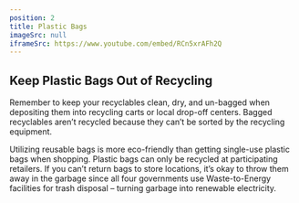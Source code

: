 ```yaml
---
position: 2
title: Plastic Bags
imageSrc: null
iframeSrc: https://www.youtube.com/embed/RCn5xrAFh2Q
---
```


## Keep Plastic Bags Out of Recycling

Remember to keep your recyclables clean, dry, and un-bagged when depositing them into recycling carts or local drop-off centers. Bagged recyclables aren’t recycled because they can’t be sorted by the recycling equipment.

Utilizing reusable bags is more eco-friendly than getting single-use plastic bags when shopping. Plastic bags can only be recycled at participating retailers. If you can’t return bags to store locations, it’s okay to throw them away in the garbage since all four governments use Waste-to-Energy facilities for trash disposal – turning garbage into renewable electricity.
